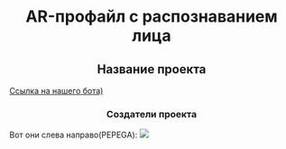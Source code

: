 <h1 align="center">AR-профайл с распознаванием лица</h1>
<h2 align="center">Название проекта</h2>
<a href="https://t.me/ProProfiling_bot">Ссылка на нашего бота)</a>
<h3 align="center">Создатели проекта</h3>
Вот они слева направо(PEPEGA):
<img src="https://sun9-3.userapi.com/s/v1/if2/rQLfQDlFQFbsLYkBifo3hjGinIKSAZ33oPKI5xiHtjtNT0xlDX99jrIuybAqmEgO_jGvNWxGohueyspRcyUqceR2.jpg?size=2100x1500&quality=96&type=album">

